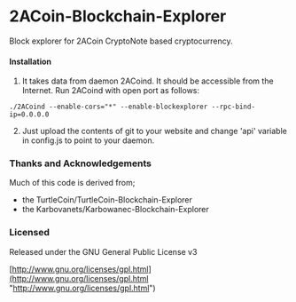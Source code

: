 # 2ACoin-Blockchain-Explorer
Block explorer for 2ACoin CryptoNote based cryptocurrency.

#### Installation

1) It takes data from daemon 2ACoind. It should be accessible from the Internet. Run 2ACoind with open port as follows:
```
./2ACoind --enable-cors="*" --enable-blockexplorer --rpc-bind-ip=0.0.0.0
```  

2) Just upload the contents of git to your website and change 'api' variable in config.js to point to your daemon.

### Thanks and Acknowledgements

Much of this code is derived from;

- the TurtleCoin/TurtleCoin-Blockchain-Explorer
- the Karbovanets/Karbowanec-Blockchain-Explorer


### Licensed

Released under the GNU General Public License v3

[http://www.gnu.org/licenses/gpl.html](http://www.gnu.org/licenses/gpl.html "http://www.gnu.org/licenses/gpl.html")


